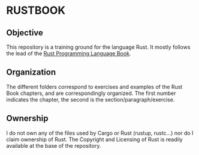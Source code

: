 # RUSTBOOK

## Objective

This repository is a training ground for the language Rust. 
It mostly follows the lead of the [Rust Programming Language Book](https://doc.rust-lang.org/stable/book/title-page.html).

## Organization

The different folders correspond to exercises and examples of the Rust Book chapters, and are correspondingly organized. The first number indicates the chapter, the second is the section/paragraph/exercise. 

## Ownership 

I do not own any of the files used by Cargo or Rust (rustup, rustc...) nor do I claim ownership of Rust. 
The Copyright and Licensing of Rust is readily available at the base of the repository.